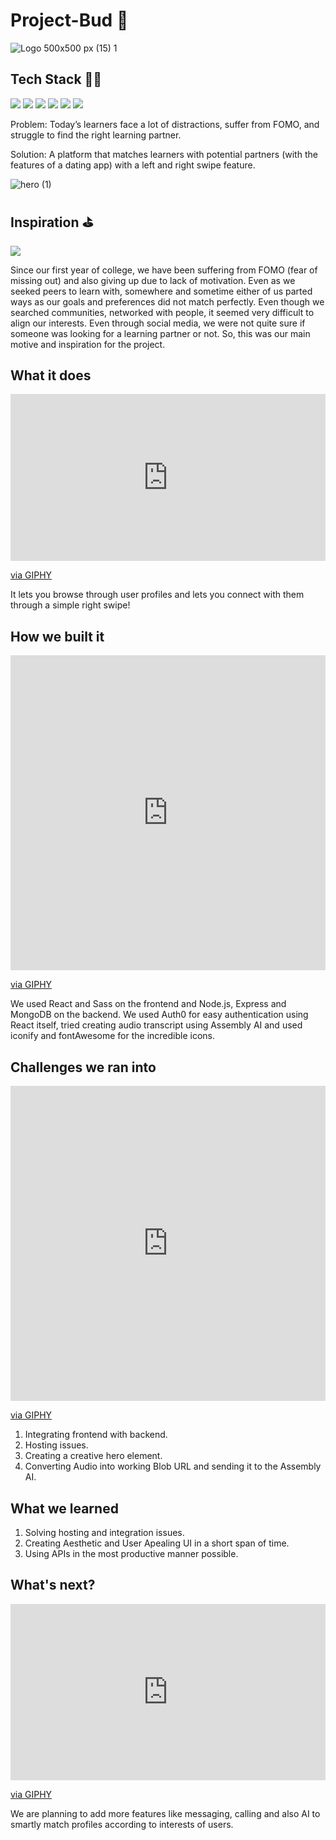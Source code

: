 # Project-Bud 🤼

![Logo 500x500 px (15) 1](https://user-images.githubusercontent.com/59244300/137630305-7322f7a4-f16f-4731-8c63-167998a89630.png)

## Tech Stack 👨‍💻

<img src="https://img.shields.io/badge/HTML5-E34F26?style=for-the-badge&logo=html5&logoColor=white"> <img src="https://img.shields.io/badge/Sass-CC6699?style=for-the-badge&logo=sass&logoColor=white"> <img src="https://img.shields.io/badge/JavaScript-F7DF1E?style=for-the-badge&logo=javascript&logoColor=black"> <img src="https://img.shields.io/badge/Node.js-43853D?style=for-the-badge&logo=node.js&logoColor=white"> <img src="https://img.shields.io/badge/MongoDB-4EA94B?style=for-the-badge&logo=mongodb&logoColor=white">
<img src="https://img.shields.io/badge/React-20232A?style=for-the-badge&logo=react&logoColor=61DAFB">

Problem: Today’s learners face a lot of distractions, suffer from FOMO, and struggle to find the right learning partner.

Solution: A platform that matches learners with potential partners (with the features of a dating app) with a left and right swipe feature. 

![hero (1)](https://user-images.githubusercontent.com/59244300/137630456-90ccd98c-28ac-4952-9e8b-3151ca6533ab.png)

## Inspiration ⛳

<img src="https://giphy.com/embed/3o6wrebnKWmvx4ZBio"> 

Since our first year of college, we have been suffering from FOMO (fear of missing out) and also giving up due to lack of motivation. Even as we seeked peers to learn with, somewhere and sometime either of us parted ways as our goals and preferences did not match perfectly. Even though we searched communities, networked with people, it seemed very difficult to align our interests. Even through social media, we were not quite sure if someone was looking for a learning partner or not. So, this was our main motive and inspiration for the project.

## What it does

<div style="width:100%;height:0;padding-bottom:53%;position:relative;"><iframe src="https://giphy.com/embed/B0vFTrb0ZGDf2" width="100%" height="100%" style="position:absolute" frameBorder="0" class="giphy-embed" allowFullScreen></iframe></div><p><a href="https://giphy.com/gifs/city-bus-doll-B0vFTrb0ZGDf2">via GIPHY</a></p>

It lets you browse through user profiles and lets you connect with them through a simple right swipe!

## How we built it

<div style="width:100%;height:0;padding-bottom:100%;position:relative;"><iframe src="https://giphy.com/embed/10yIEN8cMn4i9W" width="100%" height="100%" style="position:absolute" frameBorder="0" class="giphy-embed" allowFullScreen></iframe></div><p><a href="https://giphy.com/gifs/mrw-video-youtube-10yIEN8cMn4i9W">via GIPHY</a></p>

We used React and Sass on the frontend and Node.js, Express and MongoDB on the backend. We used Auth0 for easy authentication using React itself, tried creating audio transcript using Assembly AI and used iconify and fontAwesome for the incredible icons.

## Challenges we ran into

<div style="width:100%;height:0;padding-bottom:100%;position:relative;"><iframe src="https://giphy.com/embed/5tkThE8fdFvPj49CU1" width="100%" height="100%" style="position:absolute" frameBorder="0" class="giphy-embed" allowFullScreen></iframe></div><p><a href="https://giphy.com/gifs/poptv-pop-tv-flack-5tkThE8fdFvPj49CU1">via GIPHY</a></p>

1) Integrating frontend with backend.
2) Hosting issues.
3) Creating a creative hero element.
4) Converting Audio into working Blob URL and sending it to the Assembly AI.

## What we learned
1) Solving hosting and integration issues.
2) Creating Aesthetic and User Apealing UI in a short span of time.
3) Using APIs in the most productive manner possible.

## What's next?

<div style="width:100%;height:0;padding-bottom:56%;position:relative;"><iframe src="https://giphy.com/embed/lPY5d1vUYBreWtF1I0" width="100%" height="100%" style="position:absolute" frameBorder="0" class="giphy-embed" allowFullScreen></iframe></div><p><a href="https://giphy.com/gifs/snowfallfx-franklin-whats-next-so-lPY5d1vUYBreWtF1I0">via GIPHY</a></p>

We are planning to add more features like messaging, calling and also AI to smartly match profiles according to interests of users.
